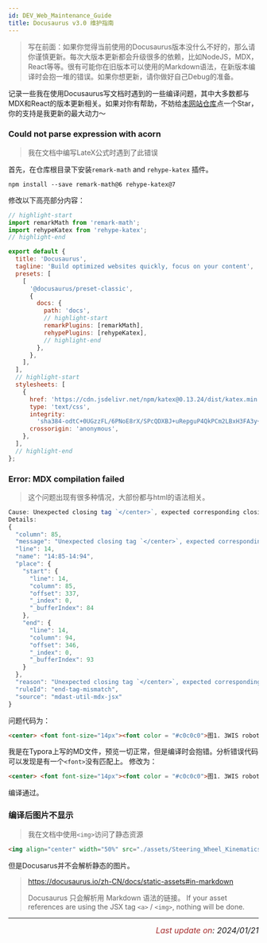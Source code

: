 ```yaml
---
id: DEV_Web_Maintenance_Guide
title: Docusaurus v3.0 维护指南
---
```


> 写在前面：如果你觉得当前使用的Docusaurus版本没什么不好的，那么请你谨慎更新。每次大版本更新都会升级很多的依赖，比如NodeJS，MDX，React等等。很有可能你在旧版本可以使用的Markdown语法，在新版本编译时会抱一堆的错误。如果你想更新，请你做好自己Debug的准备。

记录一些我在使用Docusaurus写文档时遇到的一些编译问题，其中大多数都与MDX和React的版本更新相关。如果对你有帮助，不妨给[本网站仓库](https://github.com/zxytql/zxytql.top-Repo)点一个Star，你的支持是我更新的最大动力～



### Could not parse expression with acorn

> 我在文档中编写LateX公式时遇到了此错误

首先，在仓库根目录下安装`remark-math` and `rehype-katex` 插件。

```shell
npm install --save remark-math@6 rehype-katex@7
```

修改以下高亮部分内容：
```js title="docusaurus.config.js"
// highlight-start
import remarkMath from 'remark-math';
import rehypeKatex from 'rehype-katex';
// highlight-end

export default {
  title: 'Docusaurus',
  tagline: 'Build optimized websites quickly, focus on your content',
  presets: [
    [
      '@docusaurus/preset-classic',
      {
        docs: {
          path: 'docs',
          // highlight-start
          remarkPlugins: [remarkMath],
          rehypePlugins: [rehypeKatex],
          // highlight-end
        },
      },
    ],
  ],
  // highlight-start
  stylesheets: [
    {
      href: 'https://cdn.jsdelivr.net/npm/katex@0.13.24/dist/katex.min.css',
      type: 'text/css',
      integrity:
        'sha384-odtC+0UGzzFL/6PNoE8rX/SPcQDXBJ+uRepguP4QkPCm2LBxH3FA3y+fKSiJ+AmM',
      crossorigin: 'anonymous',
    },
  ],
  // highlight-end
};
```

### Error: MDX compilation failed
> 这个问题出现有很多种情况，大部份都与html的语法相关。
```js 
Cause: Unexpected closing tag `</center>`, expected corresponding closing tag for `<font>` (14:10-14:33)
Details:
{
  "column": 85,
  "message": "Unexpected closing tag `</center>`, expected corresponding closing tag for `<font>` (14:10-14:33)",
  "line": 14,
  "name": "14:85-14:94",
  "place": {
    "start": {
      "line": 14,
      "column": 85,
      "offset": 337,
      "_index": 0,
      "_bufferIndex": 84
    },
    "end": {
      "line": 14,
      "column": 94,
      "offset": 346,
      "_index": 0,
      "_bufferIndex": 93
    }
  },
  "reason": "Unexpected closing tag `</center>`, expected corresponding closing tag for `<font>` (14:10-14:33)",
  "ruleId": "end-tag-mismatch",
  "source": "mdast-util-mdx-jsx"
}
```
问题代码为：
```html
<center> <font font-size="14px"><font color = "#c0c0c0">图1. 3WIS robot model </font></center> 
```
我是在Typora上写的MD文件，预览一切正常，但是编译时会抱错。分析错误代码可以发现是有一个`<font>`没有匹配上。
修改为：
```html
<center> <font font-size="14px"><font color = "#c0c0c0">图1. 3WIS robot model </font></font></center> 
```
编译通过。



### 编译后图片不显示

> 我在文档中使用`<img>`访问了静态资源
```html
<img align="center" width="50%" src="./assets/Steering_Wheel_Kinematics/1.png" />
```
但是Docusarus并不会解析静态的图片。
> https://docusaurus.io/zh-CN/docs/static-assets#in-markdown
>
> Docusaurus 只会解析用 Markdown 语法的链接。 If your asset references are using the JSX tag `<a>` / `<img>`, nothing will be done.


---
<p align="right"><i> <font size="3"><font color = "brown">Last update on</font>: 2024/01/21 </font></i></p>